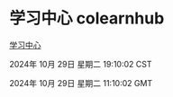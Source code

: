 # 学习中心 colearnhub
[学习中心](http://219.139.197.74:56308/colearnhub/)

2024年 10月 29日 星期二 19:10:02 CST

2024年 10月 29日 星期二 11:10:02 GMT
